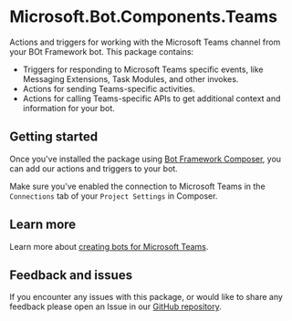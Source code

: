 # Microsoft.Bot.Components.Teams

Actions and triggers for working with the Microsoft Teams channel from your BOt Framework bot. This package contains:

- Triggers for responding to Microsoft Teams specific events, like Messaging Extensions, Task Modules, and other invokes.
- Actions for sending Teams-specific activities.
- Actions for calling Teams-specific APIs to get additional context and information for your bot.

## Getting started

Once you've installed the package using [Bot Framework Composer](https://docs.microsoft.com/composer), you can add our actions and triggers to your bot.

Make sure you've enabled the connection to Microsoft Teams in the `Connections` tab of your `Project Settings` in Composer.

## Learn more

Learn more about [creating bots for Microsoft Teams](https://docs.microsoft.com/microsoftteams/platform/bots/what-are-bots).

## Feedback and issues

If you encounter any issues with this package, or would like to share any feedback please open an Issue in our [GitHub repository](https://github.com/microsoft/botframework-components/issues/new/choose).

